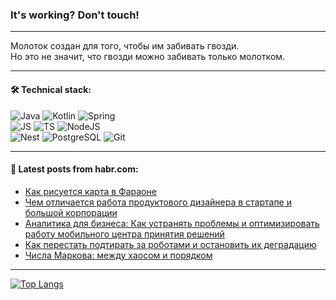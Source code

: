 ### It's working? Don't touch!

---
Молоток создан для того, чтобы им забивать гвозди. <br>
Но это не значит, что гвозди можно забивать только молотком.

---

#### 🛠️ Technical stack:

![Java](https://img.shields.io/badge/Java-informational?logo=Oracle&style=flat&logoColor=white&color=FF4500)
![Kotlin](https://img.shields.io/badge/Kotlin-informational?logo=Kotlin&style=flat&logoColor=white&color=774D97)
![Spring](https://img.shields.io/badge/SpringBoot-informational?logo=SpringBoot&style=flat&logoColor=white&color=6DB33F) <br>
![JS](https://img.shields.io/badge/JS-informational?logo=javaScript&style=flat&logoColor=black&color=F7Df1E)
![TS](https://img.shields.io/badge/TypeScript-informational?logo=typeScript&style=flat&logoColor=black&color=0667A8)
![NodeJS](https://img.shields.io/badge/NodeJS-informational?logo=node.js&style=flat&logoColor=white&color=70A760) <br>
![Nest](https://img.shields.io/badge/NestJS-informational?logo=NestJS&style=flat&logoColor=white&color=E0234E)
![PostgreSQL](https://img.shields.io/badge/PostgreSQL-informational?logo=PostgreSQL&style=flat&logoColor=white&color=DAA520)
![Git](https://img.shields.io/badge/Git-informational?logo=git&style=flat&logoColor=white&color=778899)

___

#### 💬 Latest posts from habr.com:

<!-- BLOG-POST-LIST:START -->
- [Как рисуется карта в Фараоне](https://habr.com/ru/articles/767892/?utm_source=habrahabr&utm_medium=rss&utm_campaign=767892)
- [Чем отличается работа продуктового дизайнера в стартапе и большой корпорации](https://habr.com/ru/articles/768176/?utm_source=habrahabr&utm_medium=rss&utm_campaign=768176)
- [Аналитика для бизнеса: Как устранять проблемы и оптимизировать работу мобильного центра принятия решений](https://habr.com/ru/articles/768146/?utm_source=habrahabr&utm_medium=rss&utm_campaign=768146)
- [Как перестать подтирать за роботами и остановить их деградацию](https://habr.com/ru/articles/768112/?utm_source=habrahabr&utm_medium=rss&utm_campaign=768112)
- [Числа Маркова: между хаосом и порядком](https://habr.com/ru/companies/itglobalcom/articles/767612/?utm_source=habrahabr&utm_medium=rss&utm_campaign=767612)
<!-- BLOG-POST-LIST:END -->

---
[![Top Langs](https://github-readme-stats-git-master-advtsetting-gmailcom.vercel.app/api/top-langs/?username=zloylis&langs_count=10&hide_title=false&title_color=e6edf3&size_weight=0.5&count_weight=0.5&layout=compact&hide_border=true&theme=dracula)](https://github.com/zloylis)

<!-- ![GitHub stats](https://github-readme-stats-git-master-advtsetting-gmailcom.vercel.app/api?username=zloylis&show_icons=true&hide_border=true&theme=dracula&hide_title=true&include_all_commits=true&count_private=true&hide=contribs&hide_rank=true) -->
